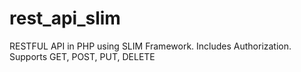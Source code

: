 rest_api_slim
=============

RESTFUL API in PHP using SLIM Framework. Includes Authorization. Supports GET, POST, PUT, DELETE
